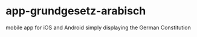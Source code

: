 # app-grundgesetz-arabisch
mobile app for iOS and Android simply displaying the German Constitution
